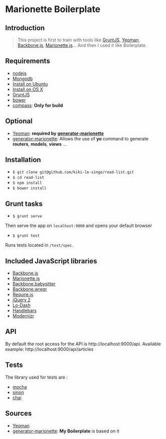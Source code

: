 # Marionette Boilerplate

## Introduction

> This project is first to train with tools like [GruntJS](http://gruntjs.com/), [Yeoman](http://yeoman.io/), [Backbone.js](http://backbonejs.org/), [Marionette.js](http://marionettejs.com/)... And then I used it like Boilerplate.

## Requirements

 * [nodejs](http://nodejs.org/)
 * [Mongodb](http://www.mongodb.org/)
  * [Install on Ubuntu](http://docs.mongodb.org/manual/tutorial/install-mongodb-on-ubuntu/)
  * [Install on OS X](http://docs.mongodb.org/manual/tutorial/install-mongodb-on-os-x/)
 * [GruntJS](http://gruntjs.com/)
 * [bower](http://bower.io/)
 * [compass](http://compass-style.org/): **Only for build**

## Optional

 * [Yeoman](http://yeoman.io/): **required by [generator-marionette](https://github.com/mrichard/generator-marionette)**
 * [generator-marionette](https://github.com/mrichard/generator-marionette): Allows the use of **yo** command to generate **routers**, **models**, **views** ...

## Installation

* `$ git clone git@github.com/kiki-le-singe/read-list.git`
* `$ cd read-list`
* `$ npm install`
* `$ bower install`

## Grunt tasks

* `$ grunt serve`

Then serve the app on `localhost:9000` and opens your default browser

* `$ grunt test`

Runs tests located in `/test/spec`.

## Included JavaScript libraries

 * [Backbone.js](http://backbonejs.org/)
 * [Marionette.js](http://marionettejs.com/)
 * [Backbone.babysitter](https://github.com/marionettejs/backbone.babysitter)
 * [Backbone.wreqr](https://github.com/marionettejs/backbone.wreqr)
 * [Require.js](http://requirejs.org/)
 * [jQuery 2](http://jquery.com/)
 * [Lo-Dash](http://lodash.com/)
 * [Handlebars](http://handlebarsjs.com/)
 * [Modernizr](http://modernizr.com/)

## API

By default the root access for the API is http://localhost:9000/api. Available example: http://localhost:9000/api/articles

## Tests

The library used for tests are :

 * [mocha](http://visionmedia.github.io/mocha/)
 * [sinon](http://sinonjs.org/)
 * [chai](http://chaijs.com/)

## Sources

 * [Yeoman](http://yeoman.io/)
 * [generator-marionette](https://github.com/mrichard/generator-marionette): **My Boilerplate** is based on it
